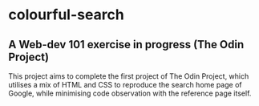 # colourful-search

## A Web-dev 101 exercise in progress (The Odin Project)

This project aims to complete the first project of The Odin Project, which utilises a mix of HTML and CSS to reproduce the search home page of Google, while minimising code observation with the reference page itself.
